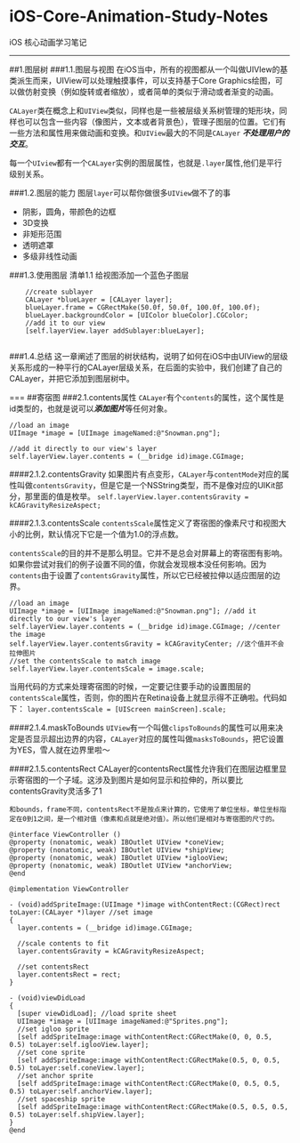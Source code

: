 # iOS-Core-Animation-Study-Notes
iOS 核心动画学习笔记

---
##1.图层树
###1.1.图层与视图
	在iOS当中，所有的视图都从一个叫做UIVIew的基类派生而来，UIView可以处理触摸事件，可以支持基于Core Graphics绘图，可以做仿射变换（例如旋转或者缩放），或者简单的类似于滑动或者渐变的动画。
	
```CALayer```类在概念上和```UIView```类似，同样也是一些被层级关系树管理的矩形块，同样也可以包含一些内容（像图片，文本或者背景色），管理子图层的位置。它们有一些方法和属性用来做动画和变换。和```UIView```最大的不同是```CALayer``` ***不处理用户的交互***。

每一个```UIview```都有一个```CALayer```实例的图层属性，也就是```.layer```属性,他们是平行级别关系。

###1.2.图层的能力
  图层`layer`可以帮你做很多`UIView`做不了的事
 
 * 阴影，圆角，带颜色的边框
 * 3D变换
 * 非矩形范围
 * 透明遮罩
 * 多级非线性动画
 
###1.3.使用图层
清单1.1 给视图添加一个蓝色子图层

```	
	//create sublayer
    CALayer *blueLayer = [CALayer layer];
    blueLayer.frame = CGRectMake(50.0f, 50.0f, 100.0f, 100.0f);
    blueLayer.backgroundColor = [UIColor blueColor].CGColor;
    //add it to our view
    [self.layerView.layer addSublayer:blueLayer];
    
```
###1.4.总结
	这一章阐述了图层的树状结构，说明了如何在iOS中由UIView的层级关系形成的一种平行的CALayer层级关系，在后面的实验中，我们创建了自己的CALayer，并把它添加到图层树中。
	
===
##寄宿图
###2.1.contents属性
```CALayer```有个```contents```的属性，这个属性是id类型的，也就是说可以***添加图片***等任何对象。

```
//load an image
UIImage *image = [UIImage imageNamed:@"Snowman.png"];

//add it directly to our view's layer
self.layerView.layer.contents = (__bridge id)image.CGImage;

```

####2.1.2.contentsGravity
如果图片有点变形，```CALayer```与`contentMode`对应的属性叫做`contentsGravity`，但是它是一个NSString类型，而不是像对应的UIKit部分，那里面的值是枚举。
`self.layerView.layer.contentsGravity = kCAGravityResizeAspect;`

####2.1.3.contentsScale
`contentsScale`属性定义了寄宿图的像素尺寸和视图大小的比例，默认情况下它是一个值为1.0的浮点数。

`contentsScale`的目的并不是那么明显。它并不是总会对屏幕上的寄宿图有影响。如果你尝试对我们的例子设置不同的值，你就会发现根本没任何影响。因为`contents`由于设置了`contentsGravity`属性，所以它已经被拉伸以适应图层的边界。

	//load an image
	UIImage *image = [UIImage imageNamed:@"Snowman.png"]; //add it directly to our view's layer
	self.layerView.layer.contents = (__bridge id)image.CGImage; //center the image
	self.layerView.layer.contentsGravity = kCAGravityCenter; //这个值并不会拉伸图片
	//set the contentsScale to match image
	self.layerView.layer.contentsScale = image.scale;
	
	
当用代码的方式来处理寄宿图的时候，一定要记住要手动的设置图层的`contentsScale`属性，否则，你的图片在Retina设备上就显示得不正确啦。代码如下：
`layer.contentsScale = [UIScreen mainScreen].scale;`

####2.1.4.maskToBounds
`UIView`有一个叫做`clipsToBounds`的属性可以用来决定是否显示超出边界的内容，`CALayer`对应的属性叫做`masksToBounds`，把它设置为YES，雪人就在边界里啦～

####2.1.5.contentsRect
	CALayer的contentsRect属性允许我们在图层边框里显示寄宿图的一个子域。这涉及到图片是如何显示和拉伸的，所以要比contentsGravity灵活多了1

	和bounds，frame不同，contentsRect不是按点来计算的，它使用了单位坐标，单位坐标指定在0到1之间，是一个相对值（像素和点就是绝对值）。所以他们是相对与寄宿图的尺寸的。

```
@interface ViewController ()
@property (nonatomic, weak) IBOutlet UIView *coneView;
@property (nonatomic, weak) IBOutlet UIView *shipView;
@property (nonatomic, weak) IBOutlet UIView *iglooView;
@property (nonatomic, weak) IBOutlet UIView *anchorView;
@end

@implementation ViewController

- (void)addSpriteImage:(UIImage *)image withContentRect:(CGRect)rect ￼toLayer:(CALayer *)layer //set image
{
  layer.contents = (__bridge id)image.CGImage;

  //scale contents to fit
  layer.contentsGravity = kCAGravityResizeAspect;

  //set contentsRect
  layer.contentsRect = rect;
}

- (void)viewDidLoad 
{
  [super viewDidLoad]; //load sprite sheet
  UIImage *image = [UIImage imageNamed:@"Sprites.png"];
  //set igloo sprite
  [self addSpriteImage:image withContentRect:CGRectMake(0, 0, 0.5, 0.5) toLayer:self.iglooView.layer];
  //set cone sprite
  [self addSpriteImage:image withContentRect:CGRectMake(0.5, 0, 0.5, 0.5) toLayer:self.coneView.layer];
  //set anchor sprite
  [self addSpriteImage:image withContentRect:CGRectMake(0, 0.5, 0.5, 0.5) toLayer:self.anchorView.layer];
  //set spaceship sprite
  [self addSpriteImage:image withContentRect:CGRectMake(0.5, 0.5, 0.5, 0.5) toLayer:self.shipView.layer];
}
@end
```
	
	
